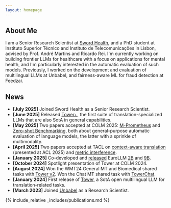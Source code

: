 ```yaml
---
layout: homepage
---
```


## About Me

I am a Senior Research Scientist at [Sword Health](https://swordhealth.com/), and a PhD student at Instituto Superior Técnico and Instituto de Telecomunicações in Lisbon, advised by Prof. André Martins and Ricardo Rei. 
I'm currently working on building frontier LLMs for healthcare with a focus on applications for mental health, and I'm particularly interested in the automatic evaluation of such models.
Previously, I worked on the development and evaluation of multilingual LLMs at Unbabel, and fairness-aware ML for fraud detection at Feedzai.

## News

- **[July 2025]** Joined Sword Health as a Senior Research Scientist.
- **[June 2025]** Released [Tower+](https://huggingface.co/collections/Unbabel/tower-plus-6846ca452a10c0905dc03c0f), the first suite of translation-specialized LLMs that are also SotA in general capabilities. 
- **[May 2025]** Two papers accepted at COLM 2025: [M-Prometheus](https://huggingface.co/collections/Unbabel/m-prometheus-67f3b17e6409b2550b698822) and [Zero-shot Benchmarking](https://arxiv.org/abs/2504.01001), both about general-purpose automatic evaluation of language models, the latter with a sprinkle of multimodality.
- **[April 2025]** Two papers accepted at TACL on [context-aware translation](https://arxiv.org/pdf/2412.04205) (presented at ACL 2025) and [metric interference](https://arxiv.org/pdf/2503.08327?).
- **[January 2025]** Co-developed and [released](https://huggingface.co/collections/utter-project/eurollm-66b2bd5402f755e41c5d9c6d) EuroLLM [2B](https://arxiv.org/abs/2409.16235) and [9B](https://arxiv.org/pdf/2506.04079?).
- **[October 2024]** Spotlight presentation of Tower at COLM 2024.
- **[August 2024]** Won the WMT24 General MT and Biomedical shared tasks with [Tower v2](https://aclanthology.org/2024.wmt-1.12/). Won the Chat MT shared task with [TowerChat](https://aclanthology.org/2024.wmt-1.100.pdf).
- **[January 2024]** First release of [Tower](https://huggingface.co/collections/Unbabel/tower-659eaedfe36e6dd29eb1805c), a SotA open multilingual LLM for translation-related tasks.
- **[March 2023]** Joined [Unbabel](https://unbabel.com/) as a Research Scientist.

{% include_relative _includes/publications.md %}
